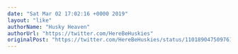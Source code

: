 ```yaml
---
date: "Sat Mar 02 17:02:16 +0000 2019"
layout: "like"
authorName: "Husky Heaven"
authorUrl: "https://twitter.com/HereBeHuskies"
originalPost: "https://twitter.com/HereBeHuskies/status/1101890475097616384"
---
```

